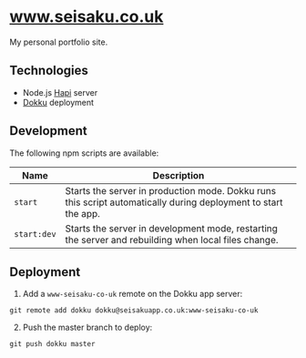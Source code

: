 # www.seisaku.co.uk

My personal portfolio site.

## Technologies

- Node.js [Hapi](https://github.com/hapijs/hapi) server
- [Dokku](http://progrium.viewdocs.io/dokku/) deployment

## Development

The following npm scripts are available:

Name | Description
--- | ---
`start` | Starts the server in production mode. Dokku runs this script automatically during deployment to start the app.
`start:dev` | Starts the server in development mode, restarting the server and rebuilding when local files change.

## Deployment

1. Add a `www-seisaku-co-uk` remote on the Dokku app server:
```
git remote add dokku dokku@seisakuapp.co.uk:www-seisaku-co-uk
```

2. Push the master branch to deploy:
```
git push dokku master
```
